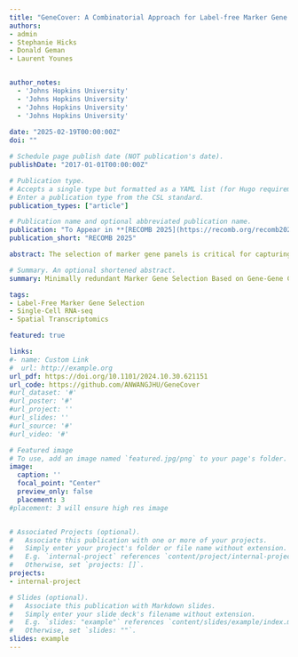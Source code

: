 ```yaml
---
title: "GeneCover: A Combinatorial Approach for Label-free Marker Gene Selection"
authors:
- admin
- Stephanie Hicks
- Donald Geman
- Laurent Younes


author_notes:
  - 'Johns Hopkins University'
  - 'Johns Hopkins University'
  - 'Johns Hopkins University'
  - 'Johns Hopkins University'
  
date: "2025-02-19T00:00:00Z"
doi: ""

# Schedule page publish date (NOT publication's date).
publishDate: "2017-01-01T00:00:00Z"

# Publication type.
# Accepts a single type but formatted as a YAML list (for Hugo requirements).
# Enter a publication type from the CSL standard.
publication_types: ["article"]

# Publication name and optional abbreviated publication name.
publication: "To Appear in **[RECOMB 2025](https://recomb.org/recomb2025/)**"
publication_short: "RECOMB 2025"

abstract: The selection of marker gene panels is critical for capturing the cellular and spatial heterogeneity in the expanding atlases of single-cell RNA sequencing (scRNA-seq) and spatial transcriptomics data. Most current approaches to marker gene selection operate in a label-based framework, which is inherently limited by its dependency on predefined cell type labels or clustering results. In contrast, existing label-free methods often struggle to identify genes that characterize rare cell types or subtle spatial patterns, and they frequently fail to scale efficiently with large datasets. Here, we introduce geneCover, a label-free combinatorial method that selects an optimal panel of minimally redundant marker genes based on gene-gene correlations. Our method demonstrates excellent scalability to large datasets and identifies marker gene panels that capture distinct correlation structures across the transcriptome.  This allows geneCover to distinguish cell states in various tissues of living organisms effectively, including those associated with rare or otherwise difficult-to-identify cell types. We evaluate the performance of geneCover across various scRNA-seq and spatial transcriptomics datasets, comparing it to other label-free algorithms to highlight its utility and potential in diverse biological contexts.

# Summary. An optional shortened abstract.
summary: Minimally redundant Marker Gene Selection Based on Gene-Gene Correlations

tags:
- Label-Free Marker Gene Selection
- Single-Cell RNA-seq
- Spatial Transcriptomics 

featured: true

links:
#- name: Custom Link
#  url: http://example.org
url_pdf: https://doi.org/10.1101/2024.10.30.621151
url_code: https://github.com/ANWANGJHU/GeneCover
#url_dataset: '#'
#url_poster: '#'
#url_project: ''
#url_slides: ''
#url_source: '#'
#url_video: '#'

# Featured image
# To use, add an image named `featured.jpg/png` to your page's folder. 
image:
  caption: ''
  focal_point: "Center"
  preview_only: false
  placement: 3
#placement: 3 will ensure high res image


# Associated Projects (optional).
#   Associate this publication with one or more of your projects.
#   Simply enter your project's folder or file name without extension.
#   E.g. `internal-project` references `content/project/internal-project/index.md`.
#   Otherwise, set `projects: []`.
projects:
- internal-project

# Slides (optional).
#   Associate this publication with Markdown slides.
#   Simply enter your slide deck's filename without extension.
#   E.g. `slides: "example"` references `content/slides/example/index.md`.
#   Otherwise, set `slides: ""`.
slides: example
---
```

